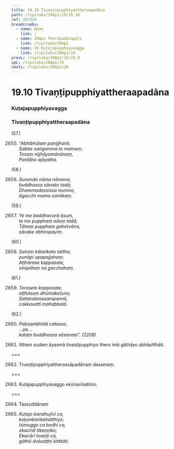 ```yaml
---
title: 19.10 Tivaṇṭipupphiyattheraapadāna
path: /tipitaka/20Ap1/19/19.10
ref: 267324
breadcrumbs:
  - name: Home
    link: /
  - name: 20Ap1 Therāpadānapāḷi
    link: /tipitaka/20Ap1
  - name: 19 Kuṭajapupphiyavagga
    link: /tipitaka/20Ap1/19
prevL: /tipitaka/20Ap1/19/19.9
upL: /tipitaka/20Ap1/19
nextL: /tipitaka/20Ap1/20
---
```


# 19.10 Tivaṇṭipupphiyattheraapadāna

### Kuṭajapupphiyavagga

### Tivaṇṭipupphiyattheraapadāna

(57.)

2655. _“Abhibhūtaṃ panijjhanti,_  
_Sabbe saṅgamma te mamaṃ;_  
_Tesaṃ nijjhāyamānānaṃ,_  
_Pariḷāho ajāyatha._  


(58.)

2656. _Sunando nāma nāmena,_  
_buddhassa sāvako tadā;_  
_Dhammadassissa munino,_  
_āgacchi mama santikaṃ._  


(59.)

2657. _Ye me baddhacarā āsuṃ,_  
_te me pupphaṃ aduṃ tadā;_  
_Tāhaṃ pupphaṃ gahetvāna,_  
_sāvake abhiropayiṃ._  


(60.)

2658. _Sohaṃ kālaṅkato tattha,_  
_punāpi upapajjahaṃ;_  
_Aṭṭhārase kappasate,_  
_vinipātaṃ na gacchahaṃ._  


(61.)

2659. _Teraseto kappasate,_  
_aṭṭhāsuṃ dhūmaketuno;_  
_Sattaratanasampannā,_  
_cakkavattī mahabbalā._  


(62.)

2660. _Paṭisambhidā catasso,_  
_…pe…_  
_kataṃ buddhassa sāsanaṃ”. (2208)_  


2661. Itthaṃ sudaṃ āyasmā tivaṇṭipupphiyo thero imā gāthāyo abhāsitthāti.

===

2662. Tivaṇṭipupphiyattherassāpadānaṃ dasamaṃ.



===

2663. Kuṭajapupphiyavaggo ekūnavīsatimo.



===

2664. Tassuddānaṃ



2665. _Kuṭajo bandhujīvī ca,_  
_koṭumbarikahatthiyo;_  
_Isimuggo ca bodhi ca,_  
_ekacintī tikaṇṇiko;_  
_Ekacārī tivaṇṭi ca,_  
_gāthā dvāsaṭṭhi kittitāti._  



